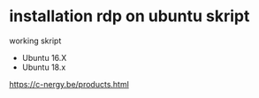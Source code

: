 # installation rdp on ubuntu skript 

working skript 
- Ubuntu 16.X
- Ubuntu 18.x


https://c-nergy.be/products.html


